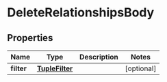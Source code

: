 

# DeleteRelationshipsBody


## Properties

| Name | Type | Description | Notes |
|------------ | ------------- | ------------- | -------------|
|**filter** | [**TupleFilter**](TupleFilter.md) |  |  [optional] |



